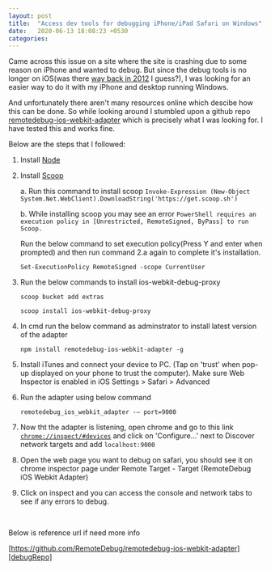 ```yaml
---
layout: post
title:  "Access dev tools for debugging iPhone/iPad Safari on Windows"
date:   2020-06-13 18:08:23 +0530
categories:
---
```

Came across this issue on a site where the site is crashing due to some reason on iPhone and wanted to debug. But since the debug tools is no longer on iOS(was there [way back in 2012][old iOS] I guess?), I was looking for an easier way to do it with my iPhone and desktop running Windows.

And unfortunately there aren't many resources online which descibe how this can be done. So while looking around I stumbled upon a github repo [remotedebug-ios-webkit-adapter][debugRepo] which is precisely what I was looking for. I have tested this and works fine.

Below are the steps that I followed:
1. Install [Node][node]
2. Install [Scoop][scoop]

	a. Run this command to install scoop
`Invoke-Expression (New-Object System.Net.WebClient).DownloadString('https://get.scoop.sh')`

	b. While installing scoop you may see an error `PowerShell requires an execution policy in [Unrestricted, RemoteSigned, ByPass] to run Scoop.` 
	
	Run the below command to set execution policy(Press Y and enter when prompted) and then run command 2.a again to complete it's installation.
	
	`Set-ExecutionPolicy RemoteSigned -scope CurrentUser`
3. Run the below commands to install ios-webkit-debug-proxy

	`scoop bucket add extras`

	`scoop install ios-webkit-debug-proxy`
4. In cmd run the below command as adminstrator to install latest version of the adapter

	`npm install remotedebug-ios-webkit-adapter -g`
5. Install iTunes and connect your device to PC. (Tap on 'trust' when pop-up displayed on your phone to trust the computer). Make sure Web Inspector is enabled in iOS Settings > Safari > Advanced
6. Run the adapter using below command 

	`remotedebug_ios_webkit_adapter -— port=9000`
7. Now tht the adapter is listening, open chrome and go to this link [`chrome://inspect/#devices`][chromeInspect] and click on 'Configure...' next to Discover network targets and add `localhost:9000`
8. Open the web page you want to debug on safari, you should see it on chrome inspector page under Remote Target - Target (RemoteDebug iOS Webkit Adapter)
9. Click on inspect and you can access the console and network tabs to see if any errors to debug.&nbsp;

&nbsp;



Below is reference url if need more info

[https://github.com/RemoteDebug/remotedebug-ios-webkit-adapter][debugRepo]



[old iOS]: https://www.dummies.com/web-design-development/how-to-use-developer-tools-in-safari-on-ios/
[node]: https://nodejs.org/en/download/
[scoop]: https://scoop.sh/
[debugRepo]: https://github.com/RemoteDebug/remotedebug-ios-webkit-adapter
[chromeInspect]: chrome://inspect/#devices
